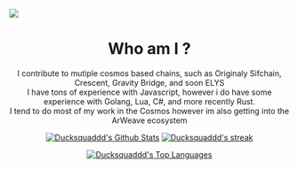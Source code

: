![](https://komarev.com/ghpvc/?username=ducksquaddd&color=yellow)<br>
<h1 align="center">Who am I ?</h1>
<p align="center">I contribute to mutiple cosmos based chains, such as Originaly Sifchain, Crescent, Gravity Bridge, and soon ELYS<br>I have tons of experience with Javascript, however i do have some experience with Golang, Lua, C#, and more recently Rust.<br>I tend to do most of my work in the Cosmos however im also getting into the ArWeave ecosystem</p>




<p align="center">
    <a href="https://github.com/ducksquaddd/github-readme-stats"><img alt="Ducksquaddd's Github Stats" src="https://github-readme-stats.vercel.app/api?username=ducksquaddd&show_icons=true&count_private=true&theme=react&hide_border=true&bg_color=060A0CD0" /></a>
    <a href="https://github.com/ducksquaddd/github-readme-streak-stats"><img alt="Ducksquaddd's streak" src="https://github-readme-streak-stats.herokuapp.com/?user=ducksquaddd&theme=black-ice&hide_border=true&stroke=0000&background=060A0CD0"/></a>
    
</p>
<p align="center">
    <a href="https://github.com/ducksquaddd/github-readme-stats"><img alt="Ducksquaddd's Top Languages" src="https://github-readme-stats.vercel.app/api/top-langs/?username=ducksquaddd&langs_count=8&count_private=true&layout=compact&theme=react&hide_border=true&bg_color=060A0CD0" /></a>
</p>

</details>
